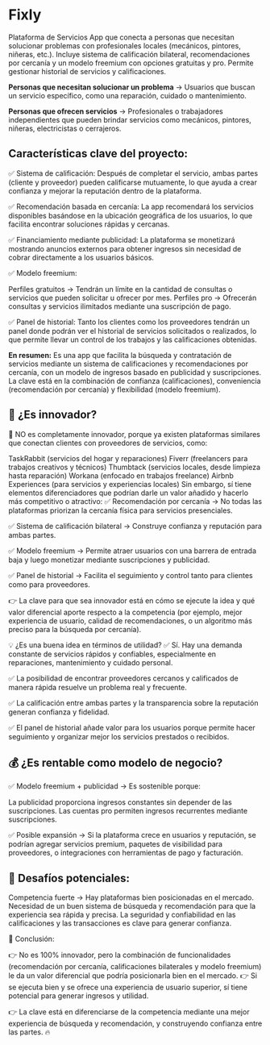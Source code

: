 # Fixly

Plataforma de Servicios App que conecta a personas que necesitan solucionar problemas con profesionales locales (mecánicos, pintores, niñeras, etc.). Incluye sistema de calificación bilateral, recomendaciones por cercanía y un modelo freemium con opciones gratuitas y pro. Permite gestionar historial de servicios y calificaciones.

**Personas que necesitan solucionar un problema** → Usuarios que buscan un servicio específico, como una reparación, cuidado o mantenimiento.

**Personas que ofrecen servicios** → Profesionales o trabajadores independientes que pueden brindar servicios como mecánicos, pintores, niñeras, electricistas o cerrajeros.

## Características clave del proyecto:

✅ Sistema de calificación: Después de completar el servicio, ambas partes (cliente y proveedor) pueden calificarse mutuamente, lo que ayuda a crear confianza y mejorar la reputación dentro de la plataforma.

✅ Recomendación basada en cercanía: La app recomendará los servicios disponibles basándose en la ubicación geográfica de los usuarios, lo que facilita encontrar soluciones rápidas y cercanas.

✅ Financiamiento mediante publicidad: La plataforma se monetizará mostrando anuncios externos para obtener ingresos sin necesidad de cobrar directamente a los usuarios básicos.

✅ Modelo freemium:

Perfiles gratuitos → Tendrán un límite en la cantidad de consultas o servicios que pueden solicitar u ofrecer por mes.
Perfiles pro → Ofrecerán consultas y servicios ilimitados mediante una suscripción de pago.

✅ Panel de historial: Tanto los clientes como los proveedores tendrán un panel donde podrán ver el historial de servicios solicitados o realizados, lo que permite llevar un control de los trabajos y las calificaciones obtenidas.

**En resumen:**
Es una app que facilita la búsqueda y contratación de servicios mediante un sistema de calificaciones y recomendaciones por cercanía, con un modelo de ingresos basado en publicidad y suscripciones. La clave está en la combinación de confianza (calificaciones), conveniencia (recomendación por cercanía) y flexibilidad (modelo freemium).



## 🚀 ¿Es innovador?
🔸 NO es completamente innovador, porque ya existen plataformas similares que conectan clientes con proveedores de servicios, como:

TaskRabbit (servicios del hogar y reparaciones)
Fiverr (freelancers para trabajos creativos y técnicos)
Thumbtack (servicios locales, desde limpieza hasta reparación)
Workana (enfocado en trabajos freelance)
Airbnb Experiences (para servicios y experiencias locales)
Sin embargo, sí tiene elementos diferenciadores que podrían darle un valor añadido y hacerlo más competitivo o atractivo:
✅ Recomendación por cercanía → No todas las plataformas priorizan la cercanía física para servicios presenciales.

✅ Sistema de calificación bilateral → Construye confianza y reputación para ambas partes.

✅ Modelo freemium → Permite atraer usuarios con una barrera de entrada baja y luego monetizar mediante suscripciones y publicidad.

✅ Panel de historial → Facilita el seguimiento y control tanto para clientes como para proveedores.

👉 La clave para que sea innovador está en cómo se ejecute la idea y qué valor diferencial aporte respecto a la competencia (por ejemplo, mejor experiencia de usuario, calidad de recomendaciones, o un algoritmo más preciso para la búsqueda por cercanía).

💡 ¿Es una buena idea en términos de utilidad?
✅ Sí. Hay una demanda constante de servicios rápidos y confiables, especialmente en reparaciones, mantenimiento y cuidado personal.

✅ La posibilidad de encontrar proveedores cercanos y calificados de manera rápida resuelve un problema real y frecuente.

✅ La calificación entre ambas partes y la transparencia sobre la reputación generan confianza y fidelidad.

✅ El panel de historial añade valor para los usuarios porque permite hacer seguimiento y organizar mejor los servicios prestados o recibidos.

## 💰 ¿Es rentable como modelo de negocio?

✅ Modelo freemium + publicidad → Es sostenible porque:

La publicidad proporciona ingresos constantes sin depender de las suscripciones.
Las cuentas pro permiten ingresos recurrentes mediante suscripciones.

✅ Posible expansión → Si la plataforma crece en usuarios y reputación, se podrían agregar servicios premium, paquetes de visibilidad para proveedores, o integraciones con herramientas de pago y facturación.

## 🚨 Desafíos potenciales:

Competencia fuerte → Hay plataformas bien posicionadas en el mercado.
Necesidad de un buen sistema de búsqueda y recomendación para que la experiencia sea rápida y precisa.
La seguridad y confiabilidad en las calificaciones y las transacciones es clave para generar confianza.

🎯 Conclusión:

👉 No es 100% innovador, pero la combinación de funcionalidades (recomendación por cercanía, calificaciones bilaterales y modelo freemium) le da un valor diferencial que podría posicionarla bien en el mercado.
👉 Si se ejecuta bien y se ofrece una experiencia de usuario superior, sí tiene potencial para generar ingresos y utilidad.

👉 La clave está en diferenciarse de la competencia mediante una mejor experiencia de búsqueda y recomendación, y construyendo confianza entre las partes. 🔥


